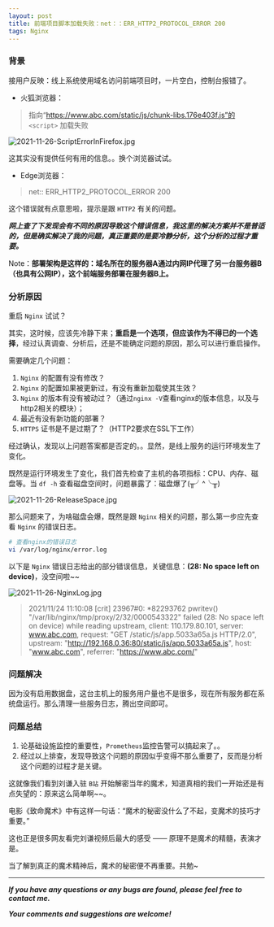 ```yaml
---
layout: post
title: 前端项目脚本加载失败：net：：ERR_HTTP2_PROTOCOL_ERROR 200
tags: Nginx
---
```


### 背景

接用户反映：线上系统使用域名访问前端项目时，一片空白，控制台报错了。

* 火狐浏览器：

> 指向“https://www.abc.com/static/js/chunk-libs.176e403f.js”的 `<script>` 加载失败

![2021-11-26-ScriptErrorInFirefox.jpg](https://hub.fastgit.org/heartsuit/heartsuit.github.io/raw/master/pictures/2021-11-26-ScriptErrorInFirefox.jpg)

这其实没有提供任何有用的信息。。换个浏览器试试。

* Edge浏览器：

> net:: ERR_HTTP2_PROTOCOL_ERROR 200

这个错误就有点意思啦，提示是跟 `HTTP2` 有关的问题。

***网上查了下发现会有不同的原因导致这个错误信息，我这里的解决方案并不是普适的，但是确实解决了我的问题，真正重要的是要冷静分析，这个分析的过程才重要。***

Note：**部署架构是这样的：域名所在的服务器A通过内网IP代理了另一台服务器B（也具有公网IP），这个前端服务部署在服务器B上。**

### 分析原因

重启 `Nginx` 试试？

其实，这时候，应该先冷静下来；**重启是一个选项，但应该作为不得已的一个选择**，经过认真调查、分析后，还是不能确定问题的原因，那么可以进行重启操作。

需要确定几个问题：

1. `Nginx` 的配置有没有修改？
2. `Nginx` 的配置如果被更新过，有没有重新加载使其生效？
3. `Nginx` 的版本有没有被动过？（通过`nginx -V`查看nginx的版本信息，以及与http2相关的模块）；
4. 最近有没有新功能的部署？
5. `HTTPS` 证书是不是过期了？（HTTP2要求在SSL下工作）

经过确认，发现以上问题答案都是否定的。。显然，是线上服务的运行环境发生了变化。

既然是运行环境发生了变化，我们首先检查了主机的各项指标：CPU、内存、磁盘等。当 `df -h` 查看磁盘空间时，问题暴露了：磁盘爆了(╥╯^╰╥)

![2021-11-26-ReleaseSpace.jpg](https://hub.fastgit.org/heartsuit/heartsuit.github.io/raw/master/pictures/2021-11-26-ReleaseSpace.jpg)

那么问题来了，为啥磁盘会爆，既然是跟 `Nginx` 相关的问题，那么第一步应先查看 `Nginx` 的错误日志。

```bash
# 查看nginx的错误日志
vi /var/log/nginx/error.log
```

以下是 `Nginx` 错误日志给出的部分错误信息，关键信息：**(28: No space left on device)**，没空间啦~~

![2021-11-26-NginxLog.jpg](https://hub.fastgit.org/heartsuit/heartsuit.github.io/raw/master/pictures/2021-11-26-NginxLog.jpg)

> 2021/11/24 11:10:08 [crit] 23967#0: *82293762 pwritev() "/var/lib/nginx/tmp/proxy/2/32/0000543322" failed (28: No space left on device) while reading upstream, client: 110.179.80.101, server: www.abc.com, request: "GET /static/js/app.5033a65a.js HTTP/2.0", upstream: "http://192.168.0.36:80/static/js/app.5033a65a.js", host: "www.abc.com", referrer: "https://www.abc.com/"

### 问题解决

因为没有启用数据盘，这台主机上的服务用户量也不是很多，现在所有服务都在系统盘运行。那么清理一些服务日志，腾出空间即可。

### 问题总结

1. 论基础设施监控的重要性，`Prometheus`监控告警可以搞起来了。。
2. 经过以上排查，发现导致这个问题的原因似乎变得不那么重要了，反而是分析这个问题的过程才是关键。

这就像我们看到刘谦入驻 `B站` 开始解密当年的魔术，知道真相的我们一开始还是有点失望的：原来这么简单啊~~。

电影《致命魔术》中有这样一句话：“魔术的秘密没什么了不起，变魔术的技巧才重要。”

这也正是很多网友看完刘谦视频后最大的感受 —— 原理不是魔术的精髓，表演才是。

当了解到真正的魔术精神后，魔术的秘密便不再重要。共勉~

---

***If you have any questions or any bugs are found, please feel free to contact me.***

***Your comments and suggestions are welcome!***
